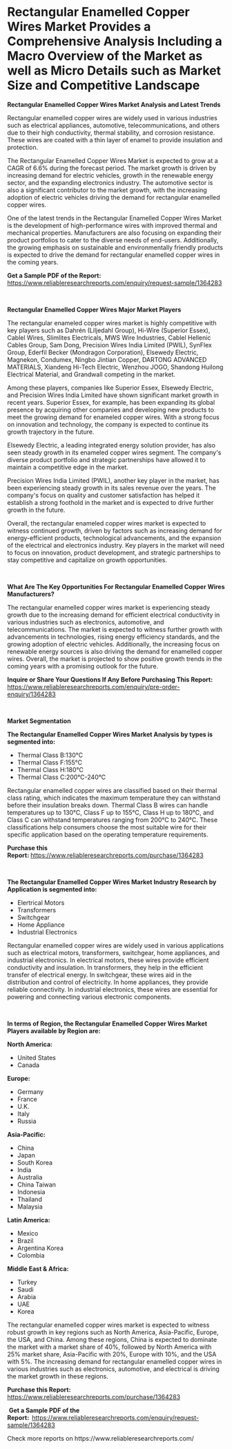 <p><h1>Rectangular Enamelled Copper Wires Market Provides a Comprehensive Analysis Including a Macro Overview of the Market as well as Micro Details such as Market Size and Competitive Landscape</h1></p><p><strong>Rectangular Enamelled Copper Wires Market Analysis and Latest Trends</strong></p>
<p><p>Rectangular enamelled copper wires are widely used in various industries such as electrical appliances, automotive, telecommunications, and others due to their high conductivity, thermal stability, and corrosion resistance. These wires are coated with a thin layer of enamel to provide insulation and protection.</p><p>The Rectangular Enamelled Copper Wires Market is expected to grow at a CAGR of 6.6% during the forecast period. The market growth is driven by increasing demand for electric vehicles, growth in the renewable energy sector, and the expanding electronics industry. The automotive sector is also a significant contributor to the market growth, with the increasing adoption of electric vehicles driving the demand for rectangular enamelled copper wires.</p><p>One of the latest trends in the Rectangular Enamelled Copper Wires Market is the development of high-performance wires with improved thermal and mechanical properties. Manufacturers are also focusing on expanding their product portfolios to cater to the diverse needs of end-users. Additionally, the growing emphasis on sustainable and environmentally friendly products is expected to drive the demand for rectangular enamelled copper wires in the coming years.</p></p>
<p><strong>Get a Sample PDF of the Report:&nbsp;</strong> <a href="https://www.reliableresearchreports.com/enquiry/request-sample/1364283">https://www.reliableresearchreports.com/enquiry/request-sample/1364283</a></p>
<p>&nbsp;</p>
<p><strong>Rectangular Enamelled Copper Wires Major Market Players</strong></p>
<p><p>The rectangular enameled copper wires market is highly competitive with key players such as Dahrén (Liljedahl Group), Hi-Wire (Superior Essex), Cablel Wires, Slimlites Electricals, MWS Wire Industries, Cablel Hellenic Cables Group, Sam Dong, Precision Wires India Limited (PWIL), SynFlex Group, Ederfil Becker (Mondragon Corporation), Elsewedy Electric, Magnekon, Condumex, Ningbo Jintian Copper, DARTONG ADVANCED MATERIALS, Xiandeng Hi-Tech Electric, Wenzhou JOGO, Shandong Huilong Electrical Material, and Grandwall competing in the market.</p><p>Among these players, companies like Superior Essex, Elsewedy Electric, and Precision Wires India Limited have shown significant market growth in recent years. Superior Essex, for example, has been expanding its global presence by acquiring other companies and developing new products to meet the growing demand for enameled copper wires. With a strong focus on innovation and technology, the company is expected to continue its growth trajectory in the future.</p><p>Elsewedy Electric, a leading integrated energy solution provider, has also seen steady growth in its enameled copper wires segment. The company's diverse product portfolio and strategic partnerships have allowed it to maintain a competitive edge in the market.</p><p>Precision Wires India Limited (PWIL), another key player in the market, has been experiencing steady growth in its sales revenue over the years. The company's focus on quality and customer satisfaction has helped it establish a strong foothold in the market and is expected to drive further growth in the future.</p><p>Overall, the rectangular enameled copper wires market is expected to witness continued growth, driven by factors such as increasing demand for energy-efficient products, technological advancements, and the expansion of the electrical and electronics industry. Key players in the market will need to focus on innovation, product development, and strategic partnerships to stay competitive and capitalize on growth opportunities.</p></p>
<p>&nbsp;</p>
<p><strong>What Are The Key Opportunities For Rectangular Enamelled Copper Wires Manufacturers?</strong></p>
<p><p>The rectangular enamelled copper wires market is experiencing steady growth due to the increasing demand for efficient electrical conductivity in various industries such as electronics, automotive, and telecommunications. The market is expected to witness further growth with advancements in technologies, rising energy efficiency standards, and the growing adoption of electric vehicles. Additionally, the increasing focus on renewable energy sources is also driving the demand for enamelled copper wires. Overall, the market is projected to show positive growth trends in the coming years with a promising outlook for the future.</p></p>
<p><strong>Inquire or Share Your Questions If Any Before Purchasing This Report:</strong> <a href="https://www.reliableresearchreports.com/enquiry/pre-order-enquiry/1364283">https://www.reliableresearchreports.com/enquiry/pre-order-enquiry/1364283</a></p>
<p>&nbsp;</p>
<p><strong>Market Segmentation</strong></p>
<p><strong>The Rectangular Enamelled Copper Wires Market Analysis by types is segmented into:</strong></p>
<p><ul><li>Thermal Class B:130℃</li><li>Thermal Class F:155℃</li><li>Thermal Class H:180℃</li><li>Thermal Class C:200℃-240℃</li></ul></p>
<p><p>Rectangular enamelled copper wires are classified based on their thermal class rating, which indicates the maximum temperature they can withstand before their insulation breaks down. Thermal Class B wires can handle temperatures up to 130℃, Class F up to 155℃, Class H up to 180℃, and Class C can withstand temperatures ranging from 200℃ to 240℃. These classifications help consumers choose the most suitable wire for their specific application based on the operating temperature requirements.</p></p>
<p><strong>Purchase this Report:&nbsp;</strong><a href="https://www.reliableresearchreports.com/purchase/1364283">https://www.reliableresearchreports.com/purchase/1364283</a></p>
<p>&nbsp;</p>
<p><strong>The Rectangular Enamelled Copper Wires Market Industry Research by Application is segmented into:</strong></p>
<p><ul><li>Elertrical Motors</li><li>Transformers</li><li>Switchgear</li><li>Home Appliance</li><li>Industrial Electronics</li></ul></p>
<p><p>Rectangular enamelled copper wires are widely used in various applications such as electrical motors, transformers, switchgear, home appliances, and industrial electronics. In electrical motors, these wires provide efficient conductivity and insulation. In transformers, they help in the efficient transfer of electrical energy. In switchgear, these wires aid in the distribution and control of electricity. In home appliances, they provide reliable connectivity. In industrial electronics, these wires are essential for powering and connecting various electronic components.</p></p>
<p>&nbsp;</p>
<p><strong>In terms of Region, the Rectangular Enamelled Copper Wires Market Players available by Region are:</strong></p>
<p>
    <p> <strong> North America: </strong>
        <ul>
            <li>United States</li>
            <li>Canada</li>
        </ul>
        </p> 
    <p> <strong> Europe: </strong>
        <ul>
            <li>Germany</li>
            <li>France</li>
            <li>U.K.</li>
            <li>Italy</li>
            <li>Russia</li>
        </ul>
        </p> 
    <p> <strong> Asia-Pacific: </strong>
        <ul>
            <li>China</li>
            <li>Japan</li>
            <li>South Korea</li>
            <li>India</li>
            <li>Australia</li>
            <li>China Taiwan</li>
            <li>Indonesia</li>
            <li>Thailand</li>
            <li>Malaysia</li>
        </ul>
        </p> 
    <p> <strong> Latin America: </strong>
        <ul>
            <li>Mexico</li>
            <li>Brazil</li>
            <li>Argentina Korea</li>
            <li>Colombia</li>
        </ul>
        </p> 
    <p> <strong> Middle East & Africa: </strong>
        <ul>
            <li>Turkey</li>
            <li>Saudi</li>
            <li>Arabia</li>
            <li>UAE</li>
            <li>Korea</li>
        </ul>
    </p>
    </p>
<p><p>The rectangular enamelled copper wires market is expected to witness robust growth in key regions such as North America, Asia-Pacific, Europe, the USA, and China. Among these regions, China is expected to dominate the market with a market share of 40%, followed by North America with 25% market share, Asia-Pacific with 20%, Europe with 10%, and the USA with 5%. The increasing demand for rectangular enamelled copper wires in various industries such as electronics, automotive, and electrical is driving the market growth in these regions.</p></p>
<p><strong>Purchase this Report: </strong><a href="https://www.reliableresearchreports.com/purchase/1364283">https://www.reliableresearchreports.com/purchase/1364283</a></p>
<p>&nbsp;<strong>Get a Sample PDF of the Report:&nbsp;&nbsp;</strong><a href="https://www.reliableresearchreports.com/enquiry/request-sample/1364283">https://www.reliableresearchreports.com/enquiry/request-sample/1364283</a></p>
<p><strong></strong></p>
<p>Check more reports on https://www.reliableresearchreports.com/</p>